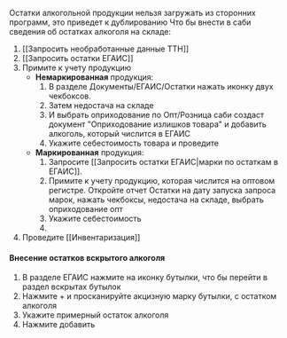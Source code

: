 
Остатки алкогольной продукции нельзя загружать из сторонних программ, это приведет к дублированию
Что бы внести в саби сведения об остатках алкоголя на складе:
1. [[Запросить необработанные данные ТТН]]
2. [[Запросить остатки ЕГАИС]]
3. Примите к учету продукцию
	- **Немаркированная** продукция:
		1. В разделе Документы/ЕГАИС/Остатки нажать иконку двух чекбоксов.
		2. Затем недостача на складе
		3. И выбрать оприходование по Опт/Розница
		 саби создаст документ "Оприходование излишков товара" и добавить алкоголь, который числится в ЕГАИС
		4. Укажите себестоимость товара и проведите
	- **Маркированная**  продукция:
		1. Запросите [[Запросить остатки ЕГАИС|марки по остаткам в ЕГАИС]]. 
		2. Примите к учету продукцию, которая числится на оптовом регистре. Откройте отчет Остатки на дату запуска запроса марок, нажать чекбоксы, недостача на складе, выбрать оприходование опт
		3. Укажите себестоимость
		4. 
4. Проведите [[Инвентаризация]]


#### Внесение остатков вскрытого алкоголя
1. В разделе ЕГАИС нажмите на иконку бутылки, что бы перейти в раздел вскрытах бутылок
2. Нажмите + и просканируйте акцизную марку бутылки, с остатком алкоголя
3. Укажите примерный остаток алкоголя
4. Нажмите добавить
